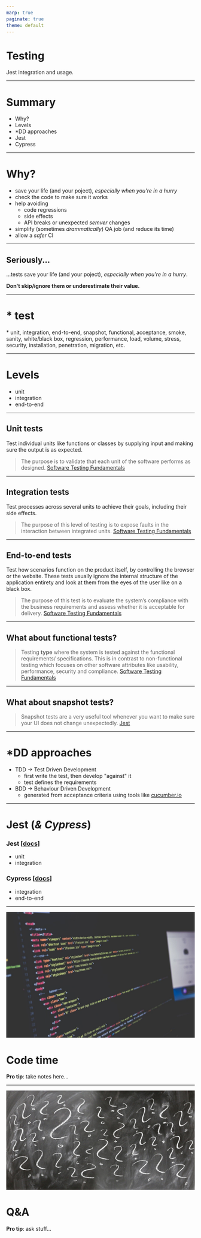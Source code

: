 ```yaml
---
marp: true
paginate: true
theme: default
---
```


# Testing

Jest integration and usage.

---

# Summary

- Why?
- Levels
- *DD approaches
- Jest
- Cypress

---

# Why?

- save your life (and your poject), *especially when you're in a hurry*
- check the code to make sure it works
- help avoiding
    - code regressions
    - side effects
    - API breaks or unexpected *semver* changes 
- simplify (sometimes *drammatically*) QA job (and reduce its time)
- allow a *safer* CI

---

## Seriously...

...tests save your life (and your poject), *especially when you're in a hurry*.

**Don't skip/ignore them or underestimate their value.**

---

# * test

\* unit, integration, end-to-end, snapshot, functional, acceptance, smoke, sanity, white/black box, regression, performance, load, volume, stress, security, installation, penetration, migration, etc.

---

# Levels

- unit
- integration
- end-to-end

---

## Unit tests

Test individual units like functions or classes by supplying input and making sure the output is as expected.

> The purpose is to validate that each unit of the software performs as designed.
[Software Testing Fundamentals](https://softwaretestingfundamentals.com)

---

## Integration tests

Test processes across several units to achieve their goals, including their side effects.

>  The purpose of this level of testing is to expose faults in the interaction between integrated units.
[Software Testing Fundamentals](https://softwaretestingfundamentals.com)

---

## End-to-end tests

Test how scenarios function on the product itself, by controlling the browser or the website. These tests usually ignore the internal structure of the application entirety and look at them from the eyes of the user like on a black box.

>  The purpose of this test is to evaluate the system’s compliance with the business requirements and assess whether it is acceptable for delivery.
[Software Testing Fundamentals](https://softwaretestingfundamentals.com)

---

## What about functional tests?

> Testing **type** where the system is tested against the functional requirements/ specifications. This is in contrast to non-functional testing which focuses on other software attributes like usability, performance, security and compliance.
[Software Testing Fundamentals](https://softwaretestingfundamentals.com)

---

## What about snapshot tests?

> Snapshot tests are a very useful tool whenever you want to make sure your UI does not change unexpectedly.
[Jest](https://jestjs.io)

---

# *DD approaches

- TDD &rarr; Test Driven Development
    - first write the test, then develop "against" it
    - test defines the requirements
- BDD &rarr; Behaviour Driven Development
    - generated from acceptance criteria using tools like [cucumber.io](https://cucumber.io)

---

# Jest (*&amp; Cypress*)

### Jest [[docs]](https://jestjs.io)
- unit
- integration

### Cypress [[docs]](https://https://www.cypress.io)
- integration
- end-to-end

---

![bg left](/assets/docs/code.jpg)

# Code time

**Pro tip**: take notes here...

---

![bg left](/assets/docs/qea.jpg)

# Q&A

**Pro tip**: ask stuff...
